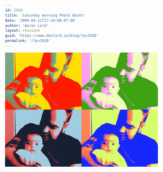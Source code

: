 ```yaml
---
id: 2920
title: 'Saturday morning Photo Booth'
date: '2009-04-11T17:24:00-07:00'
author: 'Aaron Lord'
layout: revision
guid: 'https://www.devlord.io/blog/?p=2920'
permalink: '/?p=2920'
---
```


<p class="mobile-photo"><a href="/assets/img/2011/10/mypicture-758075.jpg"><img src="/assets/img/2011/10/mypicture-758075.jpg?w=300" border="0" alt="" /></a></p><div class="blogger-post-footer"><img width='1' height='1' src="/2009/04/11/saturday-morning-photo-booth/"' /></div>